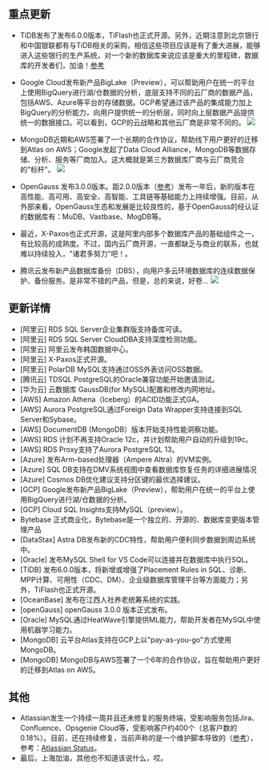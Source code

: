## 重点更新

* TiDB发布了发布6.0.0版本，TiFlash也正式开源。另外，近期注意到北京银行和中国银联都有与TiDB相关的采购，相信这些项目应该是有了重大进展，能够进入这些银行的生产系统，对一个新的数据库来说应该是重大的里程碑，数据库的开发者们，加油！[参考](https://pingcap.com/zh/blog/tidb-6.0-release) 

* Google Cloud发布新产品BigLake（Preview），可以帮助用户在统一的平台上使用BigQuery进行湖/仓数据的分析，底层支持不同的云厂商的数据产品，包括AWS、Azure等平台的存储数据。GCP希望通过该产品的集成能力加上BigQuery的分析能力，向用户提供统一的分析层，同时向上层数据产品提供统一的数据接口。可以看到，GCP的云战略和其他云厂商是非常不同的。
![](https://image-for-github.oss-cn-shanghai.aliyuncs.com/2022/biglake.png)

* MongoDB近期和AWS签署了一个长期的合作协议，帮助线下用户更好的迁移到Atlas on AWS；Google发起了Data Cloud Alliance，MongoDB等数据存储、分析、服务等厂商加入。这大概就是第三方数据库厂商与云厂商竞合的"标杆"。
![](https://image-for-github.oss-cn-shanghai.aliyuncs.com/2022/mongodbandcloud.png)

* OpenGauss 发布3.0.0版本。距2.0.0版本（[参考](https://opengauss.org/zh/news/2021-04-01/20210401.html)）发布一年后，新的版本在高性能、高可用、高安全、高智能、工具链等基础能力上持续增强。目前，从外部来看，OpenGauss生态和发展是比较良性的，基于OpenGauss的经认证的数据库有：MuDB、Vastbase、MogDB等。

* 最近，X-Paxos也正式开源，这是阿里内部多个数据库产品的基础组件之一，有比较高的成熟度。不过，国内云厂商开源，一直都缺乏与商业的联系，也就难以持续投入，"诸君多努力"吧！。

* 腾讯云发布新产品数据库备份（DBS），向用户多云环境数据库的连续数据保护、备份服务。是非常不错的产品，但是，总的来说，好卷...
![](https://image-for-github.oss-cn-shanghai.aliyuncs.com/2022/tencentdbs)

## 更新详情
- [阿里云] RDS SQL Server企业集群版支持备库可读。
- [阿里云]  RDS SQL Server CloudDBA支持深度检测功能。
- [阿里云] 阿里云发布韩国数据中心。
- [阿里云] X-Paxos正式开源。
- [阿里云] PolarDB MySQL支持通过OSS外表访问OSS数据。
- [腾讯云] TDSQL PostgreSQL的Oracle兼容功能开始邀请测试。
- [华为云] 云数据库 GaussDB(for MySQL)配置和修改内网地址。
- [AWS] Amazon Athena（Iceberg）的ACID功能正式GA。
- [AWS] Aurora PostgreSQL通过Foreign Data Wrapper支持连接到SQL Server和Sybase。
- [AWS] DocumentDB (MongoDB）版本开始支持性能洞察功能。
- [AWS] RDS 计划不再支持Oracle 12c，并计划帮助用户自动的升级到19c。
- [AWS] RDS Proxy支持了Aurora PostgreSQL 13。
- [Azure] 发布Arm-based处理器（Ampere Altra）的VM实例。
- [Azure] SQL DB支持在DMV系统视图中查看数据库恢复任务的详细进展情况
- [Azure] Cosmos DB优化建议支持分区键的最优选择建议。
- [GCP] Google发布新产品BigLake（Preview），帮助用户在统一的平台上使用BigQuery进行湖/仓数据的分析。
- [GCP]  Cloud SQL Insights支持MySQL（preview）。
- Bytebase 正式商业化，Bytebase是一个独立的、开源的、数据库变更版本管理产品
- [DataStax] Astra DB发布新的CDC特性，帮助用户便利同步数据到周边系统中。
- [Oracle] 发布MySQL Shell for VS Code可以连接并在数据库中执行SQL。
- [TiDB] 发布6.0.0版本，将新增或增强了Placement Rules in SQL、诊断、MPP计算、可用性（CDC、DM）、企业级数据库管理平台等方面能力；另外，TiFlash也正式开源。
- [OceanBase] 发布在江西人社养老统筹系统的实践。
- [openGauss] openGauss 3.0.0 版本正式发布。
- [Oracle] MySQL通过HeatWave引擎提供ML能力，帮助开发者在MySQL中使用机器学习能力。
- [MongoDB] 云平台Atlas支持在GCP上以"pay-as-you-go"方式使用MongoDB。
- [MongoDB] MongoDB与AWS签署了一个6年的合作协议，旨在帮助用户更好的迁移到Atlas on AWS。

## 其他
- Atlassian发生一个持续一周并且还未修复的服务终端，受影响服务包括Jira、Confluence、Opsgenie Cloud等，受影响客户约400个（总客户数的0.18%）。目前，还在持续修复，当前声称的是一个维护脚本导致的（[参考](https://twitter.com/AskAtlassian/status/1512136053343375369)），参考：[Atlassian Status](https://status.atlassian.com/)。
- 最后，上海加油，其他也不知道该说什么，哎。